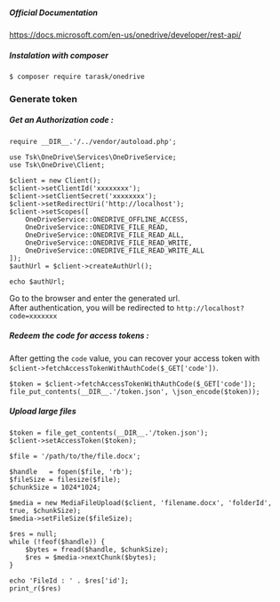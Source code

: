 ##### Official Documentation
https://docs.microsoft.com/en-us/onedrive/developer/rest-api/
##### Instalation with composer
```$ composer require tarask/onedrive```
### Generate token

##### Get an Authorization code :
```
require __DIR__.'/../vendor/autoload.php';

use Tsk\OneDrive\Services\OneDriveService;
use Tsk\OneDrive\Client;

$client = new Client();
$client->setClientId('xxxxxxxx');
$client->setClientSecret('xxxxxxxx');
$client->setRedirectUri('http://localhost');
$client->setScopes([
    OneDriveService::ONEDRIVE_OFFLINE_ACCESS,
    OneDriveService::ONEDRIVE_FILE_READ,
    OneDriveService::ONEDRIVE_FILE_READ_ALL,
    OneDriveService::ONEDRIVE_FILE_READ_WRITE,
    OneDriveService::ONEDRIVE_FILE_READ_WRITE_ALL
]);
$authUrl = $client->createAuthUrl();

echo $authUrl;
```

Go to the browser and enter the generated url. <br>
After authentication, you will be redirected to `http://localhost?code=xxxxxxx`

##### Redeem the code for access tokens :
After getting the ``code`` value, you can recover your access token with ``$client->fetchAccessTokenWithAuthCode($_GET['code'])``.

```
$token = $client->fetchAccessTokenWithAuthCode($_GET['code']);
file_put_contents(__DIR__.'/token.json', \json_encode($token));
```

##### Upload large files
```
$token = file_get_contents(__DIR__.'/token.json');
$client->setAccessToken($token);

$file = '/path/to/the/file.docx';

$handle   = fopen($file, 'rb');
$fileSize = filesize($file);
$chunkSize = 1024*1024;

$media = new MediaFileUpload($client, 'filename.docx', 'folderId', true, $chunkSize);
$media->setFileSize($fileSize);

$res = null;
while (!feof($handle)) {
    $bytes = fread($handle, $chunkSize);
    $res = $media->nextChunk($bytes);
}

echo 'FileId : ' . $res['id'];
print_r($res)
```